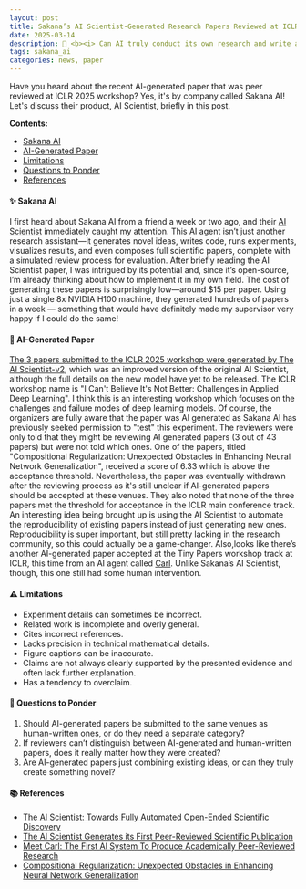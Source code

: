 ```yaml
---
layout: post
title: Sakana’s AI Scientist-Generated Research Papers Reviewed at ICLR 2025 Workshop! 📝
date: 2025-03-14
description: 🤔 <b><i> Can AI truly conduct its own research and write a full paper? </b></i>
tags: sakana_ai
categories: news, paper
---
```


Have you heard about the recent AI-generated paper that was peer reviewed at ICLR 2025 workshop? Yes, it's by company called Sakana AI! Let's discuss their product, AI Scientist, briefly in this post.

**Contents:**
- [Sakana AI](#-sakana-ai)
- [AI-Generated Paper](#-ai-generated-paper)
- [Limitations](#️-limitations)
- [Questions to Ponder](#-questions-to-ponder)
- [References](#-references)

#### ✨ Sakana AI
I first heard about Sakana AI from a friend a week or two ago, and their [AI Scientist](https://sakana.ai/ai-scientist/) immediately caught my attention. This AI agent isn’t just another research assistant—it generates novel ideas, writes code, runs experiments, visualizes results, and even composes full scientific papers, complete with a simulated review process for evaluation. After briefly reading the AI Scientist paper, I was intrigued by its potential and, since it’s open-source, I’m already thinking about how to implement it in my own field. The cost of generating these papers is surprisingly low—around $15 per paper. Using just a single 8x NVIDIA H100 machine, they generated hundreds of papers in a week — something that would have definitely made my supervisor very happy if I could do the same!

#### 🌟 AI-Generated Paper
[The 3 papers submitted to the ICLR 2025 workshop were generated by The AI Scientist-v2](https://sakana.ai/ai-scientist-first-publication/), which was an improved version of the original AI Scientist, although the full details on the new model have yet to be released. The ICLR workshop name is "I Can't Believe It's Not Better: Challenges in Applied Deep Learning". I think this is an interesting workshop which focuses on the challenges and failure modes of deep learning models. Of course, the organizers are fully aware that the paper was AI generated as Sakana AI has previously seeked permission to "test" this experiment. The reviewers were only told that they might be reviewing AI generated papers (3 out of 43 papers) but were not told which ones. One of the papers, titled "Compositional Regularization: Unexpected Obstacles in Enhancing Neural Network Generalization", received a score of 6.33 which is above the acceptance threshold. Nevertheless, the paper was eventually withdrawn after the reviewing process as it's still unclear if AI-generated papers should be accepted at these venues. They also noted that none of the three papers met the threshold for acceptance in the ICLR main conference track. An interesting idea being brought up is using the AI Scientist to automate the reproducibility of existing papers instead of just generating new ones. Reproducibility is super important, but still pretty lacking in the research community, so this could actually be a game-changer. Also,looks like there’s another AI-generated paper accepted at the Tiny Papers workshop track at ICLR, this time from an AI agent called [Carl](https://www.autoscience.ai/blog/meet-carl-the-first-ai-system-to-produce-academically-peer-reviewed-research). Unlike Sakana’s AI Scientist, though, this one still had some human intervention.

#### ⚠️ Limitations
- Experiment details can sometimes be incorrect.
- Related work is incomplete and overly general.
- Cites incorrect references.
- Lacks precision in technical mathematical details.
- Figure captions can be inaccurate.
- Claims are not always clearly supported by the presented evidence and often lack further explanation.
- Has a tendency to overclaim.

#### 💭 Questions to Ponder
1. Should AI-generated papers be submitted to the same venues as human-written ones, or do they need a separate category?
2. If reviewers can’t distinguish between AI-generated and human-written papers, does it really matter how they were created?
3. Are AI-generated papers just combining existing ideas, or can they truly create something novel?

#### 📚 References
- [The AI Scientist: Towards Fully Automated Open-Ended Scientific Discovery](https://sakana.ai/ai-scientist/)
- [The AI Scientist Generates its First Peer-Reviewed Scientific Publication](https://sakana.ai/ai-scientist-first-publication/)
- [Meet Carl: The First AI System To Produce Academically Peer-Reviewed Research](https://www.autoscience.ai/blog/meet-carl-the-first-ai-system-to-produce-academically-peer-reviewed-research)
- [Compositional Regularization: Unexpected Obstacles in Enhancing Neural Network Generalization](https://github.com/SakanaAI/AI-Scientist-ICLR2025-Workshop-Experiment/blob/master/compositional-regularization/annotated_paper.pdf)